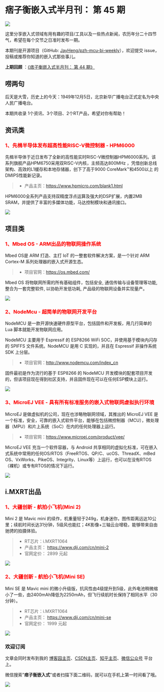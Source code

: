 # 痞子衡嵌入式半月刊： 第 45 期

![](http://henjay724.com/image/cnblogs/pzh_mcu_bi_weekly.PNG)

这里分享嵌入式领域有用有趣的项目/工具以及一些热点新闻，农历年分二十四节气，希望在每个交节之日准时发布一期。

本期刊是开源项目（GitHub: [JayHeng/pzh-mcu-bi-weekly](https://github.com/JayHeng/pzh-mcu-bi-weekly)），欢迎提交 issue，投稿或推荐你知道的嵌入式那些事儿。

**上期回顾** ：[《痞子衡嵌入式半月刊： 第 44 期》](https://www.cnblogs.com/henjay724/p/15585823.html)

## 唠两句

后天是大雪，历史上的今天：1949年12月5日，北京新华广播电台正式定名为中央人民广播电台。

本期共收录 1个资讯、3个项目、2个RT产品，希望对你有帮助！

## 资讯类

### <font color="red">1、先楫半导体发布超高性能RISC-V微控制器 - HPM6000</font>

先楫半导体于近日发布了全新的高性能实时RISC-V微控制器HPM6000系列。该系列旗舰产品HPM6750采用双RISC-V内核，主频高达800MHz ，凭借创新总线架构、高效的L1缓存和本地存储器，创下了高于9000 CoreMark™和4500以上 的DMIPS性能新记录。

> * 产品主页：https://www.hpmicro.com/blank1.html

HPM6000全系列产品支持双精度浮点运算及强大的DSP扩展，内置2MB SRAM，并提供了丰富的多媒体功能，马达控制模块和通讯接口。

![](http://henjay724.com/image/biweekly20211205/hpm6000.PNG)

## 项目类

### <font color="red">1、Mbed OS - ARM出品的物联网操作系统</font>

Mbed OS是 ARM 打造、主打 IoT 的一整套软件解决方案，是一个针对 ARM Cortex-M 系列处理器的嵌入式开源生态。

> * 项目官网：https://os.mbed.com/

Mbed OS 将物联网所需的所有基础组件，包括安全, 通信传输与设备管理等功能, 整合为一套完整软件, 以协助开发低功耗, 产品级的物联网设备并实现量产。

![](http://henjay724.com/image/biweekly20211205/MbedOS.PNG)

### <font color="red">2、NodeMcu - 超简单的物联网开发平台</font>

NodeMCU 是一款开源快速硬件原型平台，包括固件和开发板，用几行简单的 Lua 脚本就能开发物联网应用。

NodeMCU 主要用于 Espressif 的 ESP8266 WiFi SOC，并使用基于模块内闪存的 SPIFFS 文件系统。NodeMCU 是用 C 实现的，并且在 Espressif 非操作系统 SDK 上分层。

> * 项目官网：http://www.nodemcu.com/index_cn

固件最初是作为流行的基于 ESP8266 的 NodeMCU 开发模块的配套项目开发的，但该项目现在得到社区支持，并且固件现在可以在任何ESP模块上运行。

![](http://henjay724.com/image/biweekly20211205/NodeMCU.PNG)

### <font color="red">3、MicroEJ VEE - 具有所有标准服务的嵌入式物联网虚拟执行环境</font>

MicroEJ 是做虚拟机的公司，现在也涉略物联网领域，其推出的 MicroEJ VEE 是一个标准，安全，可靠的嵌入式软件平台，能够在包括微控制器（MCU），微处理器（MPU）和片上系统（SoC）在内的任何处理器上运行。

> * 项目官网：https://www.microej.com/product/vee/

MicroEJ VEE 充当一个软件容器，与 Android 共享相同的虚拟化标准，可在嵌入式系统中常用的任何OS/RTOS（FreeRTOS、QP/C、ucOS、ThreadX、mBed OS、VxWorks、PikeOS、Integrity、Linux等）上运行，也可以在没有RTOS（裸机）或专有RTOS的情况下运行。

![](http://henjay724.com/image/biweekly20211205/MicroEJ-VEE.PNG)

## i.MXRT出品

### <font color="red">1、大疆创新 - 航拍小飞机(Mini 2)</font>

Mini 2 是 Mavic mini 的续作，机重量轻于249g，机身迷你，图传距离远达10公里；续航时间长达31分钟，5级风也能扛；4K影像+三轴云台增稳，能够带来自由驰骋的拍摄体验。

> * RT芯片：i.MXRT1064
> * 产品主页： https://www.dji.com/cn/mini-2
> * 官网定价： 2899 元起

![](http://henjay724.com/image/biweekly20211205/DJI_Mini2.PNG)

### <font color="red">2、大疆创新 - 航拍小飞机(Mini SE)</font>

Mini SE 是 Mavic mini 的微小升级版，抗风性由4级提升到5级，此外电池稍微缩小了一些，由2400mAh降低为2250mAh，但飞行续航时长保持了相同水平（30分钟）。

> * RT芯片：i.MXRT1064
> * 产品主页： https://www.dji.com/cn/mini-se
> * 官网定价： 1999 元起

![](http://henjay724.com/image/biweekly20211205/DJI_MiniSE.PNG)


### 欢迎订阅

文章会同时发布到我的 [博客园主页](https://www.cnblogs.com/henjay724/)、[CSDN主页](https://blog.csdn.net/henjay724)、[知乎主页](https://www.zhihu.com/people/henjay724)、[微信公众号](http://weixin.sogou.com/weixin?type=1&query=痞子衡嵌入式) 平台上。

微信搜索"__痞子衡嵌入式__"或者扫描下面二维码，就可以在手机上第一时间看了哦。

![](http://henjay724.com/image/github/pzhMcu_qrcode_258x258.jpg)

